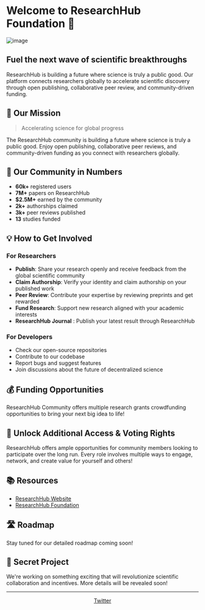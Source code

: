 # Welcome to ResearchHub Foundation 👋

![image](https://github.com/user-attachments/assets/ba05b1eb-7cce-477f-8db0-ae8e6642bfe8)


## Fuel the next wave of scientific breakthroughs

ResearchHub is building a future where science is truly a public good. Our platform connects researchers globally to accelerate scientific discovery through open publishing, collaborative peer review, and community-driven funding.

## 🔬 Our Mission

> Accelerating science for global progress

The ResearchHub community is building a future where science is truly a public good. 
Enjoy open publishing, collaborative peer reviews, and community-driven funding as you connect with researchers globally.

## 🌟 Our Community in Numbers

- **60k+** registered users
- **7M+** papers on ResearchHub
- **$2.5M+** earned by the community
- **2k+** authorships claimed
- **3k+** peer reviews published
- **13** studies funded

## 💡 How to Get Involved

### For Researchers
- **Publish**: Share your research openly and receive feedback from the global scientific community
- **Claim Authorship**: Verify your identity and claim authorship on your published work
- **Peer Review**: Contribute your expertise by reviewing preprints and get rewarded
- **Fund Research**: Support new research aligned with your academic interests
- **ResearchHub Journal** : Publish your latest result through ResearchHub

### For Developers
- Check our open-source repositories
- Contribute to our codebase
- Report bugs and suggest features
- Join discussions about the future of decentralized science

## 💰 Funding Opportunities

ResearchHub Community offers multiple research grants crowdfunding opportunities to bring your next big idea to life! 

## 🔗 Unlock Additional Access & Voting Rights

ResearchHub offers ample opportunities for community members looking to participate over the long run. Every role involves multiple ways to engage, network, and create value for yourself and others!

## 📚 Resources

- [ResearchHub Website](https://www.researchhub.com)
- [ResearchHub Foundation](https://www.researchhub.foundation)

## 🛣️ Roadmap

Stay tuned for our detailed roadmap coming soon!

## 🔐 Secret Project

We're working on something exciting that will revolutionize scientific collaboration and incentives. More details will be revealed soon!

---

<p align="center">
  <a href="https://twitter.com/ResearchHubF" target="_blank">Twitter</a> 
</p>

